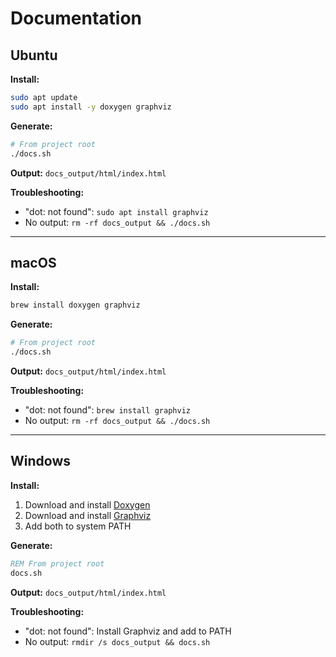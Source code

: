 # Documentation

## Ubuntu

**Install:**
```bash
sudo apt update
sudo apt install -y doxygen graphviz
```

**Generate:**
```bash
# From project root
./docs.sh
```

**Output:** `docs_output/html/index.html`

**Troubleshooting:**
- "dot: not found": `sudo apt install graphviz`
- No output: `rm -rf docs_output && ./docs.sh`

---

## macOS

**Install:**
```bash
brew install doxygen graphviz
```

**Generate:**
```bash
# From project root
./docs.sh
```

**Output:** `docs_output/html/index.html`

**Troubleshooting:**
- "dot: not found": `brew install graphviz`
- No output: `rm -rf docs_output && ./docs.sh`

---

## Windows

**Install:**
1. Download and install [Doxygen](https://www.doxygen.nl/download.html)
2. Download and install [Graphviz](https://graphviz.org/download/)
3. Add both to system PATH

**Generate:**
```cmd
REM From project root
docs.sh
```

**Output:** `docs_output/html/index.html`

**Troubleshooting:**
- "dot: not found": Install Graphviz and add to PATH
- No output: `rmdir /s docs_output && docs.sh`
